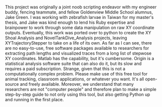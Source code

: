 This project was originally a joint noob scripting endeavor with my engineer buddy, fencing teammate, and fellow Goldenview Middle School alumnus, Jake Green.
I was working with zebrafish larvae in Taiwan for my master's thesis, and Jake was kind enough to lend his Ruby expertise and brainpower to work through some data manipulation on raw XY coordinate outputs.
Eventually, this work was ported over to python to create the XY Shoal Analysis and NovelTankDive_Analysis projects, leaving XYTrajectoryStepper to take on a life of its own.
As far as I can see, there are no easy-to-use, free software packages available to researchers for extracting path lengths and visualized traces from a long list of stepwose XY coordinates. Matlab has the capability, but it's cumbersome. Origin is a statistical analysis software suite that can also do it, but its slow and requires a paid subscription. Strange, given that this is not a computationally complex problem.
Please make use of this free tool for animal tracking, classroom applications, or whatever you want. It's all open-source and freely available. Moreover, we understand that many researchers are not "computer people" and therefore plan to make a simple step-by-step guide to not only using this tool, but also getting Python up and running in the first place.
